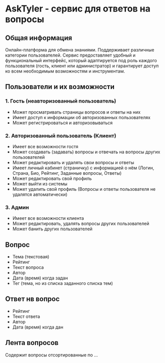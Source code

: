 # AskTyler - сервис для ответов на вопросы

## Общая информация
Онлайн-платформа для обмена знаниями. Поддерживает различные категории пользователей. Сервис предоставляет удобный и функциональный интерфейс, который адаптируется под роль каждого пользователя (гость, клиент или администратор) и гарантирует доступ ко всем необходимым возможностям и инструментам.

## Пользователи и их возможности

### 1. Гость (неавторизованный пользователь)
* Может просматривать страницы вопросов и ответы на них
* Имеет доступ к информации об авторизованных пользователях
* Может регистрироваться и авторизовываться

### 2. Авторизованный пользователь (Клиент)
* Имеет все возможности гостя
* Может создавать (задавать) вопросы и отвечать на вопросы других пользователей
* Может редактировать и удалять свои вопросы и ответы
* Имеет личный кабинет (страничку) с информацией о нём (Логин, Страна, Био, Рейтинг, Заданные вопросы, Ответы)
* Может редактировать свой профиль
* Может выйти из системы
* Может удалить свой профиль (Вопросы и ответы пользователя не удалятся автоматически)

### 3. Админ
* Имеет все возможности клиента
* Может редактировать, удалять вопросы других пользователей
* Может банить других пользователей

## Вопрос
* Тема (текстовая)
* Рейтинг
* Текст вопроса
* Автор
* Дата (время) когда задан
* Тег (тема, но из списка заданного списка тем)

## Ответ нв вопрос
* Рейтинг
* Текст ответа
* Автор
* Дата (время) когда дан

## Лента вопросов
Содержит вопросы отсортированные по ...
